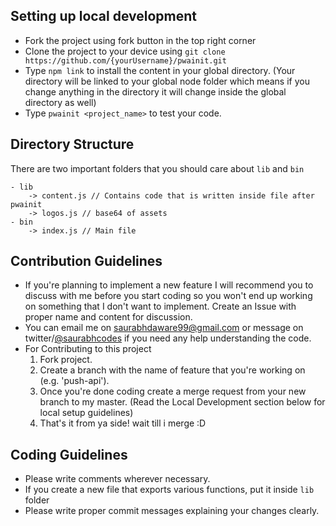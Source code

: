 ## Setting up local development
- Fork the project using fork button in the top right corner
- Clone the project to your device using `git clone https://github.com/{yourUsername}/pwainit.git`
- Type `npm link` to install the content in your global directory. (Your directory will be linked to your global node folder which means if you change anything in the directory it will change inside the global directory as well)
- Type `pwainit <project_name>` to test your code. 


## Directory Structure
There are two important folders that you should care about `lib` and `bin`
```
- lib
    -> content.js // Contains code that is written inside file after pwainit
    -> logos.js // base64 of assets
- bin
    -> index.js // Main file 
```

## Contribution Guidelines
- If you're planning to implement a new feature I will recommend you to discuss with me before you start coding so you won't end up working on something that I don't want to implement. Create an Issue with proper name and content for discussion. 
- You can email me on [saurabhdaware99@gmail.com](saurabhdaware99@gmail.com) or message on twitter/[@saurabhcodes](https://twitter.com/saurabhcodes) if you need any help understanding the code.
- For Contributing to this project
  1. Fork project.
  2. Create a branch with the name of feature that you're working on (e.g. 'push-api').
  3. Once you're done coding create a merge request from your new branch to my master. (Read the Local Development section below for local setup guidelines)
  4. That's it from ya side! wait till i merge :D


## Coding Guidelines
- Please write comments wherever necessary.
- If you create a new file that exports various functions, put it inside `lib` folder
- Please write proper commit messages explaining your changes clearly.
